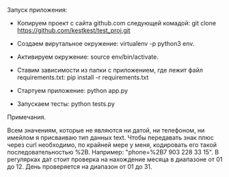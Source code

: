 Запуск приложения:
- Копируем проект с сайта github.com следующей комадой: 
git clone https://github.com/kestkest/test_proj.git

- Создаем вирутальное окружение: virtualenv -p python3 env.
- Активируем окружение: source env/bin/activate.
- Ставим зависимости из папки с приложением, где лежит файл requirements.txt:
  pip install -r requirements.txt
- Стартуем приложение: python app.py
- Запускаем тесты: python tests.py

Примечания.

Всем значениям, которые не являются ни датой, ни телефоном, ни имейлом я присваиваю тип данных text.
Чтобы передавать знак плюс через curl необходимо, по крайней мере у меня, кодировать его такой последовательностью %2B. Например: "phone=%2B7 903 228 33 15".
В регулярках дат стоит проверка на нахождение месяца в диапазоне от 01 до 12.
День проверяется на диапазон от 01 до 31.